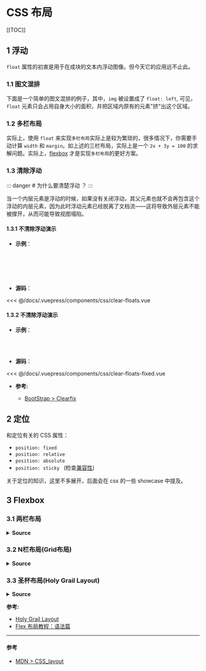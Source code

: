# CSS 布局

[[TOC]]

## 1 浮动

`float` 属性的初衷是用于在成块的文本内浮动图像。但今天它的应用远不止此。

### 1.1 图文混排

下面是一个简单的图文混排的例子，其中，`img` 被设置成了 `float: left`, 可见，`float` 元素只会占用自身大小的面积，并把区域内原有的元素"挤"出这个区域。

<card shadow>
  <css-layout-float-1/>
</card>

### 1.2 多栏布局

<card>
  <css-layout-float-2/>
</card>

实际上，使用 `float` 来实现`多栏布局`实际上是较为繁琐的，很多情况下，你需要手动计算 `width` 和 `margin`。如上述的三栏布局，实际上是一个 `2x + 3y = 100` 的求解问题。实际上，[flexbox](#flexbox) 才是实现`多栏布局`的更好方案。

### 1.3 清除浮动

::: danger #
为什么要清楚浮动 ？
:::

当一个内层元素是浮动的时候，如果没有关闭浮动，其父元素也就不会再包含这个浮动的内层元素，因为此时浮动元素已经脱离了文档流——这将导致外层元素不能被撑开，从而可能导致视图塌陷。

#### 1.3.1 不清除浮动演示

  - **示例**：

<css-clear-floats/>
<br>
<br>
<br>
<br>

  - **源码**：
  
  <foldable no-mask>
  
  <<< @/docs/.vuepress/components/css/clear-floats.vue

  </foldable>

#### 1.3.2 不清除浮动演示

  - **示例**：

<css-clear-floats-fixed/>
<br>
<br>

  - **源码**：
  
  <foldable no-mask>
  
  <<< @/docs/.vuepress/components/css/clear-floats-fixed.vue

  </foldable>

  - **参考:**
  
    - [BootStrap > Clearfix](https://getbootstrap.com/docs/4.0/utilities/clearfix/)

## 2 定位

和定位有关的 CSS 属性：

- `position: fixed` 
- `position: relative` 
- `position: absolute` 
- `position: sticky ` (检查[兼容性](https://caniuse.com/#search=position%3A%20sticky))

关于定位的知识，这里不多展开，后面会在 css 的一些 showcase 中提及。

## 3 Flexbox

### 3.1 两栏布局

<card>
  <css-flexbox-two-columns/>
</card>

<details>
<summary><b>Source</b></summary>

<<< @/docs/.vuepress/components/css/flexbox-two-columns.vue

</details>

### 3.2 N栏布局(Grid布局)

<card>
  <css-flexbox-grid/>
</card>

<details>
<summary><b>Source</b></summary>

<<< @/docs/.vuepress/components/css/flexbox-grid.vue

</details>

### 3.3 圣杯布局(Holy Grail Layout)

<card>
  <css-flexbox-holy-grail/>
</card>

<details>
<summary><b>Source</b></summary>

<<< @/docs/.vuepress/components/css/flexbox-holy-grail.vue

</details>

**参考:**

- [Holy Grail Layout](https://philipwalton.github.io/solved-by-flexbox/demos/holy-grail/)
- [Flex 布局教程：语法篇](http://www.ruanyifeng.com/blog/2015/07/flex-grammar.html)

---

#### 参考

- [MDN > CSS_layout](https://developer.mozilla.org/en-US/docs/Learn/CSS/CSS_layout)
